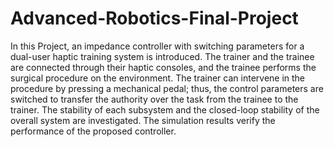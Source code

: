 # Advanced-Robotics-Final-Project

In this Project, an impedance controller with switching parameters for a dual-user haptic training system is introduced. The trainer and the trainee are connected through their haptic consoles, and the trainee performs the surgical procedure on the environment. The trainer can intervene in the procedure by pressing a mechanical pedal; thus, the control parameters are
switched to transfer the authority over the task from the trainee
to the trainer. The stability of each subsystem and the closed-loop
stability of the overall system are investigated. The simulation
results verify the performance of the proposed controller.
